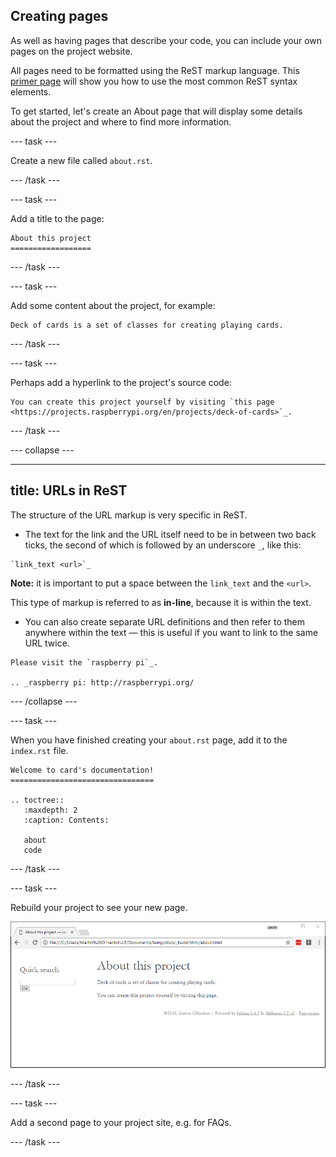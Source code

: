 ## Creating pages

As well as having pages that describe your code, you can include your own pages on the project website.

All pages need to be formatted using the ReST markup language. This [primer page](http://www.sphinx-doc.org/en/stable/rest.html) will show you how to use the most common ReST syntax elements.

To get started, let's create an About page that will display some details about the project and where to find more information.

--- task ---

Create a new file called `about.rst`.

--- /task ---

--- task ---

Add a title to the page:

```
About this project
==================
```

--- /task ---

--- task ---

Add some content about the project, for example:

```
Deck of cards is a set of classes for creating playing cards.
```

--- /task ---

--- task ---

Perhaps add a hyperlink to the project's source code:

```
You can create this project yourself by visiting `this page <https://projects.raspberrypi.org/en/projects/deck-of-cards>`_.
```

--- /task ---

--- collapse ---

---
title: URLs in ReST
---

The structure of the URL markup is very specific in ReST.

+ The text for the link and the URL itself need to be in between two back ticks, the second of which is followed by an underscore `_`, like this:

```
`link_text <url>`_
```

**Note:** it is important to put a space between the `link_text` and the `<url>`.

This type of markup is referred to as **in-line**, because it is within the text.

+ You can also create separate URL definitions and then refer to them anywhere within the text — this is useful if you want to link to the same URL twice.

```
Please visit the `raspberry pi`_.

.. _raspberry pi: http://raspberrypi.org/
```

--- /collapse ---

--- task ---

When you have finished creating your `about.rst` page, add it to the `index.rst` file.

```
Welcome to card's documentation!
================================

.. toctree::
   :maxdepth: 2
   :caption: Contents:

   about
   code
```

--- /task ---

--- task ---

Rebuild your project to see your new page.

![project about page](images/project_about_page.PNG)

--- /task ---

--- task ---

Add a second page to your project site, e.g. for FAQs.

--- /task ---
